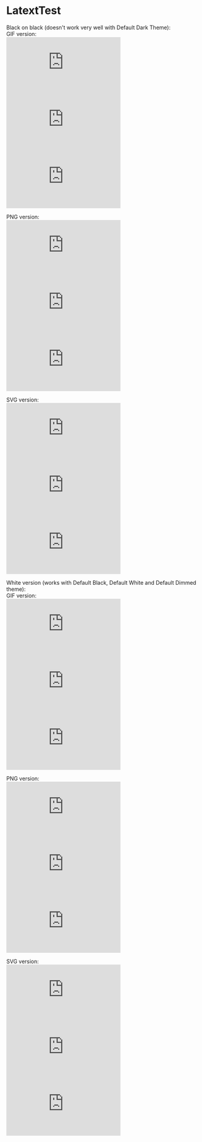 # LatextTest

Black on black (doesn't work very well with Default Dark Theme):  
GIF version:  
![equation](http://latex.codecogs.com/gif.latex?O_t%3D%5Ctext%20%7B%20Onset%20event%20at%20time%20bin%20%7D%20t)  
![equation](http://latex.codecogs.com/gif.latex?s%3D%5Ctext%20%7B%20sensor%20reading%20%7D)  
![equation](http://latex.codecogs.com/gif.latex?P%28s%20%7C%20O_t%20%29%3D%5Ctext%20%7B%20Probability%20of%20a%20sensor%20reading%20value%20when%20sleep%20onset%20is%20observed%20at%20a%20time%20bin%20%7D%20t)  

PNG version:  
![equation](http://latex.codecogs.com/png.latex?O_t%3D%5Ctext%20%7B%20Onset%20event%20at%20time%20bin%20%7D%20t)  
![equation](http://latex.codecogs.com/png.latex?s%3D%5Ctext%20%7B%20sensor%20reading%20%7D)  
![equation](http://latex.codecogs.com/png.latex?P%28s%20%7C%20O_t%20%29%3D%5Ctext%20%7B%20Probability%20of%20a%20sensor%20reading%20value%20when%20sleep%20onset%20is%20observed%20at%20a%20time%20bin%20%7D%20t)  

SVG version:  
![equation](http://latex.codecogs.com/svg.latex?O_t%3D%5Ctext%20%7B%20Onset%20event%20at%20time%20bin%20%7D%20t)  
![equation](http://latex.codecogs.com/svg.latex?s%3D%5Ctext%20%7B%20sensor%20reading%20%7D)  
![equation](http://latex.codecogs.com/svg.latex?P%28s%20%7C%20O_t%20%29%3D%5Ctext%20%7B%20Probability%20of%20a%20sensor%20reading%20value%20when%20sleep%20onset%20is%20observed%20at%20a%20time%20bin%20%7D%20t)


White version (works with Default Black, Default White and Default Dimmed theme):  
GIF version:  
![equation](http://latex.codecogs.com/gif.latex?%5Cbg_white%20O_t%3D%5Ctext%20%7B%20Onset%20event%20at%20time%20bin%20%7D%20t)  
![equation](http://latex.codecogs.com/gif.latex?%5Cbg_white%20s%3D%5Ctext%20%7B%20sensor%20reading%20%7D)  
![equation](http://latex.codecogs.com/gif.latex?%5Cbg_white%20P%28s%20%7C%20O_t%20%29%3D%5Ctext%20%7B%20Probability%20of%20a%20sensor%20reading%20value%20when%20sleep%20onset%20is%20observed%20at%20a%20time%20bin%20%7D%20t)  

PNG version:  
![equation](http://latex.codecogs.com/png.latex?%5Cbg_white%20O_t%3D%5Ctext%20%7B%20Onset%20event%20at%20time%20bin%20%7D%20t)  
![equation](http://latex.codecogs.com/png.latex?%5Cbg_white%20s%3D%5Ctext%20%7B%20sensor%20reading%20%7D)  
![equation](http://latex.codecogs.com/png.latex?%5Cbg_white%20P%28s%20%7C%20O_t%20%29%3D%5Ctext%20%7B%20Probability%20of%20a%20sensor%20reading%20value%20when%20sleep%20onset%20is%20observed%20at%20a%20time%20bin%20%7D%20t)  

SVG version:  
![equation](http://latex.codecogs.com/png.latex?%5Cbg_white%20O_t%3D%5Ctext%20%7B%20Onset%20event%20at%20time%20bin%20%7D%20t)  
![equation](http://latex.codecogs.com/png.latex?%5Cbg_white%20s%3D%5Ctext%20%7B%20sensor%20reading%20%7D)  
![equation](http://latex.codecogs.com/png.latex?%5Cbg_white%20P%28s%20%7C%20O_t%20%29%3D%5Ctext%20%7B%20Probability%20of%20a%20sensor%20reading%20value%20when%20sleep%20onset%20is%20observed%20at%20a%20time%20bin%20%7D%20t)  


